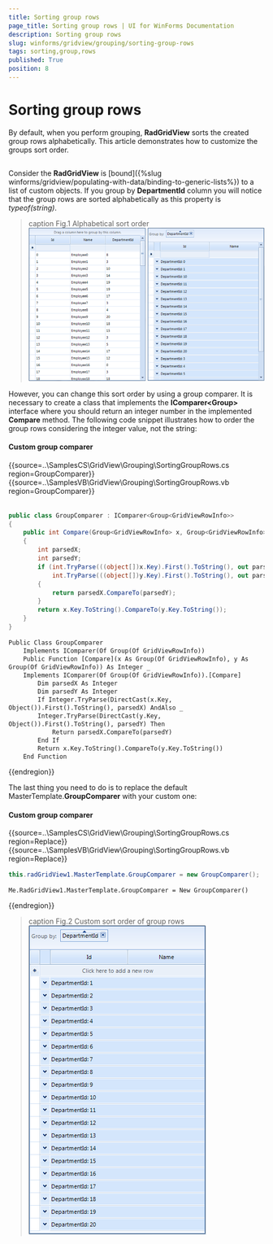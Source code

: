 ```yaml
---
title: Sorting group rows
page_title: Sorting group rows | UI for WinForms Documentation
description: Sorting group rows
slug: winforms/gridview/grouping/sorting-group-rows
tags: sorting,group,rows
published: True
position: 8
---
```


# Sorting group rows



By default, when you perform grouping, __RadGridView__ sorts the created group rows alphabetically.
      This article demonstrates how to customize the groups sort order.

## 

Consider the __RadGridView__ is [bound]({%slug winforms/gridview/populating-with-data/binding-to-generic-lists%}) to a list of custom objects. If you group by __DepartmentId__ column you will notice that the group rows are sorted alphabetically as this property is *typeof(string)*.
        
>caption Fig.1 Alphabetical sort order<br>![gridview-grouping-sorting-group-rows 001](images/gridview-grouping-sorting-group-rows001.png)

However, you can change this sort order by using a group comparer. It is necessary to create a class that implements the  __IComparer<Group<GridViewRowInfo>>__ interface where you should return an integer number in the implemented __Compare__ method. The following code snippet illustrates how to order the group rows considering the integer value, not the string:

#### Custom group comparer

{{source=..\SamplesCS\GridView\Grouping\SortingGroupRows.cs region=GroupComparer}} 
{{source=..\SamplesVB\GridView\Grouping\SortingGroupRows.vb region=GroupComparer}} 

````C#
        
public class GroupComparer : IComparer<Group<GridViewRowInfo>>
{
    public int Compare(Group<GridViewRowInfo> x, Group<GridViewRowInfo> y)
    {
        int parsedX;
        int parsedY;
        if (int.TryParse(((object[])x.Key).First().ToString(), out parsedX) &&
            int.TryParse(((object[])y.Key).First().ToString(), out parsedY))
        {
            return parsedX.CompareTo(parsedY);
        }
        return x.Key.ToString().CompareTo(y.Key.ToString());
    }
}

````
````VB.NET
Public Class GroupComparer
    Implements IComparer(Of Group(Of GridViewRowInfo))
    Public Function [Compare](x As Group(Of GridViewRowInfo), y As Group(Of GridViewRowInfo)) As Integer _
    Implements IComparer(Of Group(Of GridViewRowInfo)).[Compare]
        Dim parsedX As Integer
        Dim parsedY As Integer
        If Integer.TryParse(DirectCast(x.Key, Object()).First().ToString(), parsedX) AndAlso _
        Integer.TryParse(DirectCast(y.Key, Object()).First().ToString(), parsedY) Then
            Return parsedX.CompareTo(parsedY)
        End If
        Return x.Key.ToString().CompareTo(y.Key.ToString())
    End Function

````

{{endregion}} 

The last thing you need to do is to replace the default MasterTemplate.__GroupComparer__ with your custom one:

#### Custom group comparer

{{source=..\SamplesCS\GridView\Grouping\SortingGroupRows.cs region=Replace}} 
{{source=..\SamplesVB\GridView\Grouping\SortingGroupRows.vb region=Replace}} 

````C#
this.radGridView1.MasterTemplate.GroupComparer = new GroupComparer();

````
````VB.NET
Me.RadGridView1.MasterTemplate.GroupComparer = New GroupComparer()

````

{{endregion}} 

>caption Fig.2 Custom sort order of group rows<br>![gridview-grouping-sorting-group-rows 002](images/gridview-grouping-sorting-group-rows002.png)
